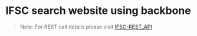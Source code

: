 # IFSC search website using backbone
>Note: For REST call details please visit  [IFSC-REST_API](https://github.com/mangrep/ifsc-rest-api)


